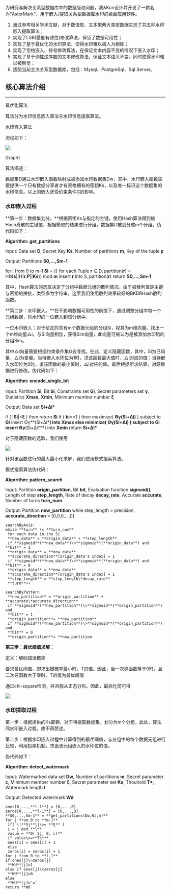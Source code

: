为研究与解决关系型数据库中的数据版权问题，我&Kun设计并开发了一款名为“AsterMark”、用于嵌入/提取关系型数据库水印的桌面应用软件。

1. 通过参考相关学术文献，对于数值型、文本型两大类型数据实现了共五种水印嵌入提取算法；
2. 实现了LSB(最低有效位)修改算法，保证了数据可用性；
3. 实现了基于最优化的水印算法，使得水印难以被人为剔除；
4. 实现了空格嵌入、符号修改算法，在保证文本内容不变的情况下嵌入水印；
5. 实现了基于词性逆序数的文本修改算法，保证文本语义不变，同时使得水印难以被察觉；
6. 适配当前主流关系型数据库，包括：Mysql、PostgreSql、Sql
   Server。

## 核心算法介绍

---------------

最优化算法

算法分为水印信息嵌入算法与水印信息提取算法。

水印嵌入算法

流程如下：

![](https://s2.ax1x.com/2019/09/03/nkS3PU.png)

Graph1

算法描述：

数据集D通过水印嵌入函数映射成被添加水印数据集Dw，其中，水印嵌入函数需要提供一个只有数据分享者才有资格拥有的密钥Ks，以及唯一标识这个数据集的水印信息。以上的嵌入还受约束条件G的影响。

### 水印嵌入过程

**第一步：数据集划分。**根据密钥Ks与指定的主键，使用Hash算法得到被Hash离散的主键值，根据模取的结果进行分组，数据集D被划分成m个分组。伪代码如下：

**Algorithm: get_partitions**

Input: Data set **D**, Secret Key **Ks**, Number of partitions **m**, Key of the
tuple **p**

Output: Partitions **S0,...,Sm-1**

for i from 0 to m-1
**Si** = {}
for each Tuple **r** ∈ D,
partition(**r**) = H(**Ks**\|\|H(**r.P**\|\|**Ks**)) mod **m**
insert **r** into S_partition(**r**)
return **S0,...,Sm-1**

其中，Hash算法的选取决定了分组中数据元组的散列情况。由于被散列值是主键与密钥的拼接，类型多为字符串，这里我们使用散列效果较好的BKDRHash散列函数。

**第二步：水印嵌入。**在不影响数据可用性的前提下，通过调整分组中每一个元组数据，将水印的一位嵌入到该分组中。

一位水印嵌入：对于给定的含有m个数据元组的分组Si，视其为m维向量。找出一个m维向量△i，与Si向量相加，获得Sim向量，此向量可被认为是被添加水印后的分组Sim。

其中△i向量需要根据约束条件集G去寻找。在此，定义隐藏函数，其中，Si为已知量，△i为变量。当待嵌入水印位为1时，求该函数最大值时，△i对应的值；当待嵌入水印位为0时，求该函数的最小值时，△i对应的值。最后根据所求结果，对原数据进行修改。伪代码如下：

**Algorithm: encode_single_bit**

Input: Partition **Si**, Bit **bi**, Constraints set **Gi**, Secret parameters
set **γ**，Statistics **Xmax**, **Xmin**, Minimum member number **ξ**

Output: Data set **Si+Δi\***

if ( \|**Si**\|\<**ξ** ) then return **Si**
if ( **bi**==1 ) then
maximize( **Θγ(Si+Δi)** ) subject to **Gi**
insert Θγ**(Si+Δi\***) into **Xmax**
else
minimize( **Θγ(Si+Δi)** ) subject to **Gi**
insert Θγ**(Si+Δi\***) into **Xmin**
return **Si+Δi\***

对于隐藏函数的选取，我们使用

![](https://s2.ax1x.com/2019/09/03/nkSUq1.png)

针对该函数进行的最大最小化求解，我们使用模式搜索算法。

模式搜索算法伪代码：

**Algorithm: pattern_search**

Input: Partition **origin_partition**, Bit **bit**, Evaluation function
**sigmoid()**, Length of step **step_length**, Rate of decay **decay_rate**,
Accurate **accurate**, Number of turns **turn_num**

Output: Partition **new_partition**
while step_length \> precision,
**accurate_direction** = [0,0,0,...,0]

```
searchByAxis:
while **turn** \< **turn_num**
 for each data in the Si
 **new_data** = **origin_data** + **step_length**
 if **sigmoid**(**new_data**)\>**sigmoid**(**origin_data**) and **bit** = 1
 **origin_data** = **new_data**
 **accurate_direction**[origin_data's index] = 1
 if **sigmoid**(**new_data**)\<**sigmoid**(**origin_data**) and **bit** = 0
 **origin_data** = **new_data**
 **accurate_direction**[origin_data's index] = 1
 **step_length** = **step_length\*decay_rate**
 **turn**++
```

```
searchByPattern
 **new_partition** = **origin_partition** + **accurate\*accurate_direction**
 if **sigmoid**(**new_partition**)\>**sigmoid**(**origin_partition**) and
 **bit** = 1
 **origin_partition**= **new_partition**
 if **sigmoid**(**new_partition**)\>**sigmoid**(**origin_partition**) and
 **bit** = 0
 **origin_partition**= **new_partition
```



**第三步：最优阈值求解：**

定义：解码错误概率

要求最优阈值，即求出错概率最小时，T的值。因此，当一次导函数等于0时，且二次导函数大于零时，T的值为最优阈值

通过chi-square检测，并且服从正态分布。因此，最后化简可得

![](https://s2.ax1x.com/2019/09/03/nkSrGD.png)

### 水印提取过程

第一步：根据提供的Ks密钥，对于待提取数据集，划分为m个分组。此处，算法同水印嵌入过程，故不再赘述。

第二步：根据水印嵌入过程中计算得到的最优阈值，与分组中的每个数据元组进行比较，利用投票机制，求出该元组嵌入的水印位的值。

伪代码如下：

**Algorithm: detect_watermark**

Input: Watermarked data set **Dw**, Number of partitions **m**, Secret parameter
**c**, Minimum member number **ξ**, Secret parameter set **Ks**, Thouhold
**T\***, Watermark length **l**

Output: Detected watermark **Wd**

```
ones[0,...,**l-1**] = [0,...,0]
zeros[0,...,**l-1**] = [0,...,0]
**S0,...,Sm-1** = **get_partitions(Dw,Ks,m)**
for j from 0 to **m-1**
 if( \|**Sj**\|\>= **ξ** )
 i = j mod **l**
 value = **Θ( Sj, 0, c)**
 if value\>=**T\***
 ones[i] = ones[i] + 1
 else
 zeros[i] = zeros[i] + 1
for j from 0 to **l-1**
if ones[j]\>zeros[j]
 **Wd**[j]=1
else if ones[j]\<zeros[j]
 **Wd**[j]=0
else
 **Wd**[j]='x'
return **Wd
```

